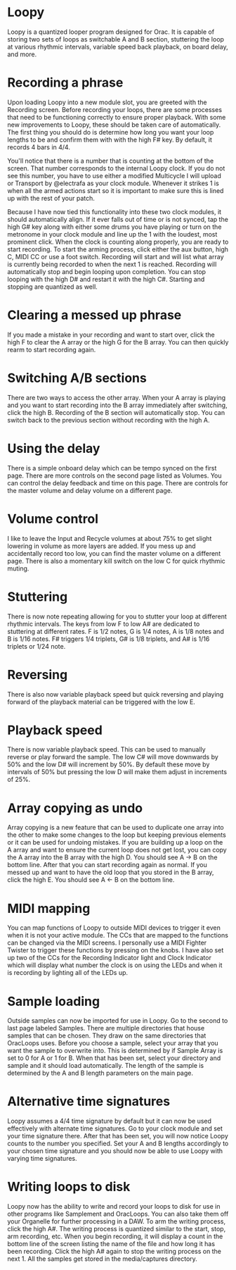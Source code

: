 # Loopy
Loopy is a quantized looper program designed for Orac. It is capable of storing two sets of loops as switchable A and B section, stuttering the loop at various rhythmic intervals, variable speed back playback, on board delay, and more.

# Recording a phrase

Upon loading Loopy into a new module slot, you are greeted with the Recording screen. Before recording your loops, there are some processes that need to be functioning correctly to ensure proper playback. With some new improvements to Loopy, these should be taken care of automatically. The first thing you should do is determine how long you want your loop lengths to be and confirm them with with the high F# key. By default, it records 4 bars in 4/4.

You'll notice that there is a number that is counting at the bottom of the screen. That number corresponds to the internal Loopy clock. If you do not see this number, you have to use either a modified Multicycle I will upload or Transport by @electrafa as your clock module. Whenever it strikes 1 is when all the armed actions start so it is important to make sure this is lined up with the rest of your patch.

Because I have now tied this functionality into these two clock modules, it should automatically align. If it ever falls out of time or is not synced, tap the high G# key along with either some drums you have playing or turn on the metronome in your clock module and line up the 1 with the loudest, most prominent click.
When the clock is counting along properly, you are ready to start recording. To start the arming process, click either the aux button, high C, MIDI CC or use a foot switch. Recording will start and will list what array is currently being recorded to when the next 1 is reached. Recording will automatically stop and begin looping upon completion. You can stop looping with the high D# and restart it with the high C#. Starting and stopping are quantized as well.

# Clearing a messed up phrase

If you made a mistake in your recording and want to start over, click the high F to clear the A array or the high G for the B array. You can then quickly rearm to start recording again.

# Switching A/B sections

There are two ways to access the other array. When your A array is playing and you want to start recording into the B array immediately after switching, click the high B. Recording of the B section will automatically stop. You can switch back to the previous  section without recording with the high A.

# Using the delay

There is a simple onboard delay which can be tempo synced on the first page. There are more controls on the second page listed as Volumes. You can control the delay feedback and time on this page. There are controls for the master volume and delay volume on a different page.

# Volume control

I like to leave the Input and Recycle volumes at about 75% to get slight lowering in volume as more layers are added. If you mess up and accidentally record too low, you can find the master volume on a different page. There is also a momentary kill switch on the low C for quick rhythmic muting.

# Stuttering

There is now note repeating allowing for you to stutter your loop at different rhythmic intervals. The keys from low F to low A# are dedicated to stuttering at different rates. F is 1/2 notes, G is 1/4 notes, A is 1/8 notes and B is 1/16 notes. F# triggers 1/4 triplets, G# is 1/8 triplets, and A# is 1/16 triplets or 1/24 note.

# Reversing

There is also now variable playback speed but quick reversing and playing forward of the playback material can be triggered with the low E.

# Playback speed

There is now variable playback speed. This can be used to manually reverse or play forward the sample. The low C# will move downwards by 50% and the low D# will increment by 50%. By default these move by intervals of 50% but pressing the low D will make them adjust in increments of 25%.

# Array copying as undo

Array copying is a new feature that can be used to duplicate one array into the other to make some changes to the loop but keeping previous elements or it can be used for undoing mistakes. If you are building up a loop on the A array and want to ensure the current loop does not get lost, you can copy the A array into the B array with the high D. You should see A -> B on the bottom line. After that you can start recording again as normal. If you messed up and want to have the old loop that you stored in the B array, click the high E. You should see A <- B on the bottom line.

# MIDI mapping

You can map functions of Loopy to outside MIDI devices to trigger it even when it is not your active module. The CCs that are mapped to the functions can be changed via the MIDI screens. I personally use a MIDI Fighter Twister to trigger these functions by pressing on the knobs. I have also set up two of the CCs for the Recording Indicator light and Clock Indicator which will display what number the clock is on using the LEDs and when it is recording by lighting all of the LEDs up.

# Sample loading

Outside samples can now be imported for use in Loopy. Go to the second to last page labeled Samples. There are multiple directories that house samples that can be chosen. They draw on the same directories that OracLoops uses. Before you choose a sample, select your array that you want the sample to overwrite into. This is determined by if Sample Array is set to 0 for A or 1 for B. When that has been set, select your directory and sample and it should load automatically. The length of the sample is determined by the A and B length parameters on the main page.

# Alternative time signatures

Loopy assumes a 4/4 time signature by default but it can now be used effectively with alternate time signatures. Go to your clock module and set your time signature there. After that has been set, you will now notice Loopy counts to the number you specified. Set your A and B lengths accordingly to your chosen time signature and you should now be able to use Loopy with varying time signatures.

# Writing loops to disk

Loopy now has the ability to write and record your loops to disk for use in other programs like Samplement and OracLoops. You can also take them off your Organelle for further processing in a DAW. To arm the writing process, click the high A#. The writing process is quantized similar to the start, stop, arm recording, etc. When you begin recording, it will display a count in the bottom line of the screen listing the name of the file and how long it has been recording. Click the high A# again to stop the writing process on the next 1. All the samples get stored in the media/captures directory.
